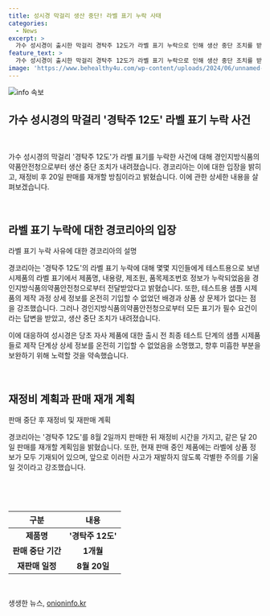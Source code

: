 ```yaml
---
title: 성시경 막걸리 생산 중단! 라벨 표기 누락 사태
categories:
  - News
excerpt: >
  가수 성시경이 출시한 막걸리 경탁주 12도가 라벨 표기 누락으로 인해 생산 중단 조치를 받았다. 해당 제품의 제조사 경코리아는 테스트용 샘플 제품에서 라벨 표기 누락 사실을 확인하고, 한 달간 생산 중단 조치를 받았다고 밝혔다. 성시경은 개인 SNS를 통해 미흡한 부분을 시정하고 재정비하는 노력을 다짐했다. 경코리아는 재정비를 거쳐 8월 20일부터 제품 판매를 재개할 예정이라고 전했다.
feature_text: >
  가수 성시경이 출시한 막걸리 경탁주 12도가 라벨 표기 누락으로 인해 생산 중단 조치를 받았다. 해당 제품의 제조사 경코리아는 테스트용 샘플 제품에서 라벨 표기 누락 사실을 확인하고, 한 달간 생산 중단 조치를 받았다고 밝혔다. 성시경은 개인 SNS를 통해 미흡한 부분을 시정하고 재정비하는 노력을 다짐했다. 경코리아는 재정비를 거쳐 8월 20일부터 제품 판매를 재개할 예정이라고 전했다.
image: 'https://www.behealthy4u.com/wp-content/uploads/2024/06/unnamed-file.png'
---
```


<p><img src="https://www.behealthy4u.com/wp-content/uploads/2024/06/unnamed-file.png" alt="info 속보" /></p>

<h2 data-ke-size="size26">가수 성시경의 막걸리 '경탁주 12도' 라벨 표기 누락 사건</h2>

<p data-ke-size="size16">&nbsp;</p>

<p>가수 성시경의 막걸리 '경탁주 12도'가 라벨 표기를 누락한 사건에 대해 경인지방식품의약품안전청으로부터 생산 중단 조치가 내려졌습니다. 경코리아는 이에 대한 입장을 밝히고, 재정비 후 20일 판매를 재개할 방침이라고 밝혔습니다. 이에 관한 상세한 내용을 살펴보겠습니다.</p>

<p data-ke-size="size16">&nbsp;</p>

<h2 data-ke-size="size24">라벨 표기 누락에 대한 경코리아의 입장</h2>

<p data-ke-size="size16">라벨 표기 누락 사유에 대한 경코리아의 설명</p>

<p>경코리아는 '경탁주 12도'의 라벨 표기 누락에 대해 몇몇 지인들에게 테스트용으로 보낸 시제품의 라벨 표기에서 제품명, 내용량, 제조원, 품목제조번호 정보가 누락되었음을 경인지방식품의약품안전청으로부터 전달받았다고 밝혔습니다. 또한, 테스트용 샘플 시제품의 제작 과정 상세 정보를 온전히 기입할 수 없었던 배경과 상품 상 문제가 없다는 점을 강조했습니다. 그러나 경인지방식품의약품안전청으로부터 모든 표기가 필수 요건이라는 답변을 받았고, 생산 중단 조치가 내려졌습니다.</p>

<p>이에 대응하여 성시경은 당초 자사 제품에 대한 출시 전 최종 테스트 단계의 샘플 시제품들로 제작 단계상 상세 정보를 온전히 기입할 수 없었음을 소명했고, 향후 미흡한 부분을 보완하기 위해 노력할 것을 약속했습니다.</p>

<p data-ke-size="size16">&nbsp;</p>

<h2 data-ke-size="size24">재정비 계획과 판매 재개 계획</h2>

<p data-ke-size="size16">판매 중단 후 재정비 및 재판매 계획</p>

<p>경코리아는 '경탁주 12도'를 8월 2일까지 판매한 뒤 재정비 시간을 가지고, 같은 달 20일 판매를 재개할 계획임을 밝혔습니다. 또한, 현재 판매 중인 제품에는 라벨에 상품 정보가 모두 기재되어 있으며, 앞으로 이러한 사고가 재발하지 않도록 각별한 주의를 기울일 것이라고 강조했습니다.</p>

<p data-ke-size="size16">&nbsp;</p>

<p data-ke-size="size16">&nbsp;</p>

<table>
  <thead>
    <tr>
      <th style="text-align: center;">구분</th>
      <th style="text-align: center;">내용</th>
    </tr>
  </thead>
  <tbody>
    <tr>
      <td style="text-align: center; height: 17px;"><b>제품명</b></td>
      <td style="text-align: center; height: 17px;"><b>'경탁주 12도'</b></td>
    </tr>
    <tr>
      <td style="text-align: center; height: 17px;"><b>판매 중단 기간</b></td>
      <td style="text-align: center; height: 17px;"><b>1개월</b></td>
    </tr>
    <tr>
      <td style="text-align: center; height: 17px;"><b>재판매 일정</b></td>
      <td style="text-align: center; height: 17px;"><b>8월 20일</b></td>
    </tr>
  </tbody>
</table>

<p data-ke-size="size16">&nbsp;</p>
생생한 뉴스, <a href="https://onioninfo.kr" rel="dofollow">onioninfo.kr</a>


